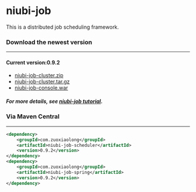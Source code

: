 # niubi-job
This is a distributed job scheduling framework.

### Download the newest version
***
#### Current version:0.9.2
 * [niubi-job-cluster.zip](http://www.zuoxiaolong.com/download/niubi-job-cluster.zip "niubi-job-cluster.zip")
 * [niubi-job-cluster.tar.gz](http://www.zuoxiaolong.com/download/niubi-job-cluster.tar.gz "niubi-job-cluster.tar.gz")
 * [niubi-job-console.war](http://www.zuoxiaolong.com/download/niubi-job-console.war "niubi-job-console.war")

##### For more details, see [niubi-job tutorial](http://www.cnblogs.com/zuoxiaolong/p/niubi-job-1.html "http://www.cnblogs.com/zuoxiaolong/p/niubi-job-1.html").

### Via Maven Central
***
```xml
<dependency>
    <groupId>com.zuoxiaolong</groupId>
    <artifactId>niubi-job-scheduler</artifactId>
    <version>0.9.2</version>
</dependency>
<dependency>
    <groupId>com.zuoxiaolong</groupId>
    <artifactId>niubi-job-spring</artifactId>
    <version>0.9.2</version>
</dependency>
```
